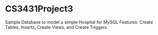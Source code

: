 # CS3431Project3
Sample Database to model a simple Hospital for MySQL
Features:  Create Tables, Inserts, Create Views, and Create Triggers
